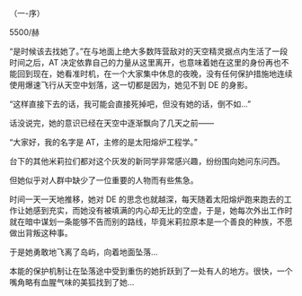 （一-序）

5500/赫

“是时候该去找她了。”在与地面上绝大多数阵营敌对的天空精灵据点内生活了一段时间之后，AT 决定依靠自己的力量从这里离开，也意味着她在这里的身份再也不能回到现在，她看准时机，在一个大家集中休息的夜晚，没有任何保护措施地连续使用爆速飞行从天空中划落，这一切都是因为，她见不到 DE 的身影。

“这样直接下去的话，我可能会直接死掉吧，但没有她的话，倒不如...”

话没说完，她的意识已经在天空中逐渐飘向了几天之前——

“大家好，我的名字是 AT，主修的是太阳熔炉工程学。”

台下的其他米莉拉们都对这个灰发的新同学非常感兴趣，纷纷围向她问东问西。

但她似乎对人群中缺少了一位重要的人物而有些焦急。

时间一天一天地推移，她对 DE 的思念也就越深，每天随着太阳熔炉跑来跑去的工作让她感到充实，而她没有被填满的内心却无比的空虚，于是，她每次外出工作时就在暗中谋划一条能够不告而别的路线，毕竟米莉拉原本是一个善良的种族，不愿做出背叛这种事。

于是她勇敢地飞离了岛屿，向着地面坠落...

本能的保护机制让在坠落途中受到重伤的她折跃到了一处有人的地方。很快，一个嘴角略有血腥气味的美狐找到了她...